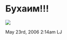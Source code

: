 # Бухаим!!!

![](http://www.ljplus.ru/img/s/h/sheverduk/badb-3-54.jpg)

<span id="timestamp"> May 23rd, 2006 2:14am </span> <span
class="tag">LJ</span>
